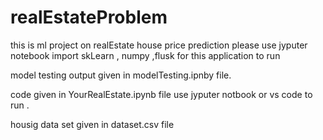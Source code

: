 # realEstateProblem
this is ml project on realEstate  house price prediction
please use jyputer notebook 
import skLearn , numpy ,flusk for this application to run

model testing output given in modelTesting.ipnby file.

code given in YourRealEstate.ipynb file use jyputer notbook or vs code to run .

housig data set given in dataset.csv file 
